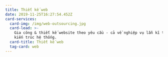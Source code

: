 ```yaml
---
title: Thiết kế web
date: 2019-11-25T16:27:54.452Z
card-services:
  card-img: /img/web-outsourcing.jpg
  card-lead: >-
    Gia công & thiết kế website theo yêu cầu - cả về nghiệp vụ lẫn kĩ thuật và
    kiến trúc hệ thống.
  card-title: Thiết kế web
  tag-card: web
---
```


